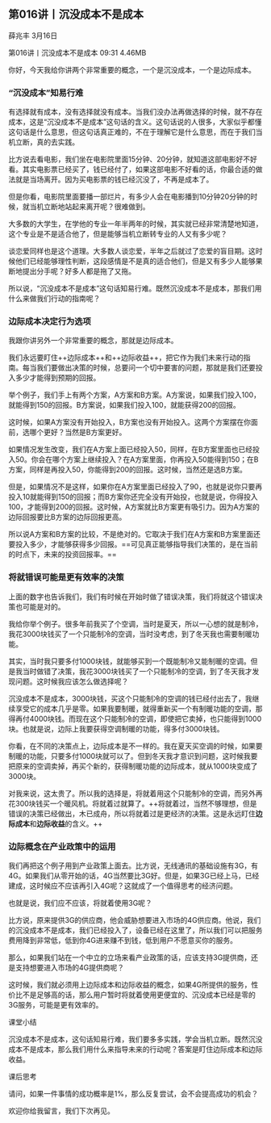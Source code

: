 

## 第016讲丨沉没成本不是成本


薛兆丰
3月16日

第016讲丨沉没成本不是成本
09:31 4.46MB


你好，今天我给你讲两个非常重要的概念，一个是沉没成本，一个是边际成本。

### “沉没成本”知易行难

有选择就有成本，没有选择就没有成本。当我们没办法再做选择的时候，就不存在成本，这是“沉没成本不是成本”这句话的含义。这句话说的人很多，大家似乎都懂这句话是什么意思，但这句话真正难的，不在于理解它是什么意思，而在于我们当机立断，真的去实践。

比方说去看电影，我们坐在电影院里面15分钟、20分钟，就知道这部电影好不好看。其实电影票已经买了，钱已经付了，如果这部电影不好看的话，你最合适的做法就是当场离开。因为买电影票的钱已经沉没了，不再是成本了。

但是你看，电影院里面要播一部烂片，有多少人会在电影播到10分钟20分钟的时候，就当机立断地站起来离开呢？很难做到。

大多数的大学生，在学他的专业一年半两年的时候，其实就已经非常清楚地知道，这个专业是不是适合他了，但是能够当机立断转专业的人又有多少呢？

谈恋爱同样也是这个道理。大多数人谈恋爱，半年之后就过了恋爱的盲目期。这时候他们已经能够理性判断，这段感情是不是真的适合他们，但是又有多少人能够果断地提出分手呢？好多人都是拖了又拖。

所以说，“沉没成本不是成本”这句话知易行难。既然沉没成本不是成本，那我们用什么来做我们行动的指南呢？

### 边际成本决定行为选项

我跟你讲另外一个非常重要的概念，那就是边际成本。

我们永远要盯住++边际成本++和++边际收益++，把它作为我们未来行动的指南。每当我们要做出决策的时候，总要问一个切中要害的问题，那就是我们还要投入多少才能得到预期的回报。

举个例子，我们手上有两个方案，A方案和B方案。A方案说，如果我们投入100，就能得到150的回报。B方案说，如果我们投入100，就能获得200的回报。

这时候，如果A方案没有开始投入，B方案也没有开始投入。这两个方案摆在你面前，选哪个更好？当然是B方案更好。

如果情况发生改变，我们在A方案上面已经投入50，同样，在B方案里面也已经投入50。你会在哪个方案上继续投入？在A方案里面，你再投入50能得到150；在B方案，同样是再投入50，你能得到200的回报。这时候，当然还是选B方案。

但是，如果情况不是这样，如果你在A方案里面已经投入了90，也就是说你只要再投入10就能得到150的回报；而B方案你还完全没有开始投，也就是说，你得投入100，才能得到200的回报。这时候，A方案就比B方案更有吸引力。因为A方案的边际回报要比B方案的边际回报更高。

所以说A方案和B方案的比较，不是绝对的。它取决于我们在A方案和B方案里面还要投入多少，才能够获得多少回报。==可见真正能够指导我们决策的，是在当前的时点下，未来的投资回报率。==

### 将就错误可能是更有效率的决策

上面的数字也告诉我们，我们有时候在开始时做了错误决策，我们将就这个错误决策也可能是对的。

我给你举个例子。很多年前我买了个空调，当时是夏天，所以一心想的就是制冷，我花3000块钱买了一个只能制冷的空调，当时没考虑，到了冬天我也需要制暖功能。

其实，当时我只要多付1000块钱，就能够买到一个既能制冷又能制暖的空调。但是我当时做错了决策，我花3000块钱买了一个只能制冷的空调，到了冬天我才发现问题。这时候我应该怎么做选择呢？

沉没成本不是成本，3000块钱，买这个只能制冷的空调的钱已经付出去了，我继续享受它的成本几乎是零。如果我要制暖，就得重新买一个有制暖功能的空调，那得再付4000块钱。而现在这个只能制冷的空调，即使把它卖掉，也只能得到1000块。也就是说，边际上我要获得空调制暖的功能，得多付3000块钱。

你看，在不同的决策点上，边际成本是不一样的。我在夏天买空调的时候，如果要制暖的功能，只要多付1000块就可以了。但到冬天我才意识到问题，这时候我要把原来的空调卖掉，再买个新的，获得制暖功能的边际成本，就从1000块变成了3000块。

对我来说，这太贵了。所以我的选择是，将就着用这个只能制冷的空调，而另外再花300块钱买一个暖风机。将就着过就算了。++将就着过，当然不够理想，但是错误的决策已经做出，木已成舟，所以将就着过是更经济的决策。这是永远盯住**边际成本**和**边际收益**的含义。++

### 边际概念在产业政策中的运用

我们再把这个例子用到产业政策上面去。比方说，无线通讯的基础设施有3G，有4G。如果我们从零开始的话，4G当然要比3G好。但是，如果3G已经上马，已经建成，这时候应不应该再引入4G呢？这就成了一个值得思考的经济问题。

也就是说，我们应不应该，将就着使用3G呢？

比方说，原来提供3G的供应商，他会威胁想要进入市场的4G供应商。他说，我们的沉没成本不是成本，我们已经投入了，设备已经在这里了，所以我们可以把服务费用降到非常低，低到你4G进来赚不到钱，低到用户不愿意买你的服务。

那么，如果我们站在一个中立的立场来看产业政策的话，应该支持3G提供商，还是支持想要进入市场的4G提供商呢？

这时候，我们就必须用上边际成本和边际收益的概念，如果4G所提供的服务，性价比不是足够高的话，那么用户暂时将就着使用更便宜的、沉没成本已经是零的3G服务，可能是更有效率的。

课堂小结

沉没成本不是成本，这句话知易行难，我们要多多实践，学会当机立断。既然沉没成本不是成本，那么我们用什么来指导未来的行动呢？答案是盯住边际成本和边际收益。

课后思考

请问，如果一件事情的成功概率是1%，那么反复尝试，会不会提高成功的机会？

欢迎你给我留言，我们下次再见。